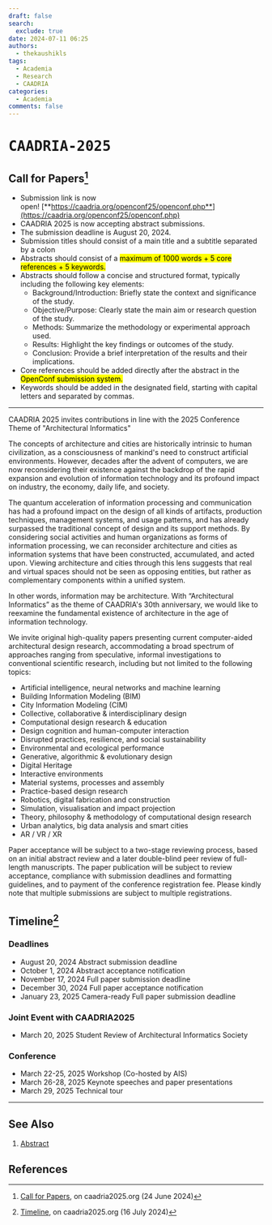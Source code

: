 ```yaml
---
draft: false
search:
  exclude: true
date: 2024-07-11 06:25
authors:
  - thekaushikls
tags:
  - Academia
  - Research
  - CAADRIA
categories:
  - Academia
comments: false
---
```

<!-- more -->
# <kbd> CAADRIA-2025 </kbd>

## Call for Papers[^1]

- Submission link is now open! [**https://caadria.org/openconf25/openconf.php**](https://caadria.org/openconf25/openconf.php)
- CAADRIA 2025 is now accepting abstract submissions.
- The submission deadline is August 20, 2024.
- Submission titles should consist of a main title and a subtitle separated by a colon
- Abstracts should consist of a <mark>maximum of 1000 words + 5 core references + 5 keywords.</mark>
- Abstracts should follow a concise and structured format, typically including the following key elements:
    - Background/Introduction: Briefly state the context and significance of the study.
    - Objective/Purpose: Clearly state the main aim or research question of the study.
    - Methods: Summarize the methodology or experimental approach used.
    - Results: Highlight the key findings or outcomes of the study.
    - Conclusion: Provide a brief interpretation of the results and their implications.
- Core references should be added directly after the abstract in the <mark>OpenConf submission system.</mark>    
- Keywords should be added in the designated field, starting with capital letters and separated by commas.

--- 

CAADRIA 2025 invites contributions in line with the 2025 Conference Theme of "Architectural Informatics"

The concepts of architecture and cities are historically intrinsic to human civilization, as a consciousness of mankind's need to construct artificial environments. However, decades after the advent of computers, we are now reconsidering their existence against the backdrop of the rapid expansion and evolution of information technology and its profound impact on industry, the economy, daily life, and society.

The quantum acceleration of information processing and communication has had a profound impact on the design of all kinds of artifacts, production techniques, management systems, and usage patterns, and has already surpassed the traditional concept of design and its support methods. By considering social activities and human organizations as forms of information processing, we can reconsider architecture and cities as information systems that have been constructed, accumulated, and acted upon. Viewing architecture and cities through this lens suggests that real and virtual spaces should not be seen as opposing entities, but rather as complementary components within a unified system.

In other words, information may be architecture. With “Architectural Informatics” as the theme of CAADRIA's 30th anniversary, we would like to reexamine the fundamental existence of architecture in the age of information technology.

​We invite original high-quality papers presenting current computer-aided architectural design research, accommodating a broad spectrum of approaches ranging from speculative, informal investigations to conventional scientific research, including but not limited to the following topics:

- Artificial intelligence, neural networks and machine learning
- Building Information Modeling (BIM)
- City Information Modeling (CIM)
- Collective, collaborative & interdisciplinary design
- Computational design research & education
- Design cognition and human-computer interaction
- Disrupted practices, resilience, and social sustainability
- Environmental and ecological performance
- Generative, algorithmic & evolutionary design
- Digital Heritage
- Interactive environments
- Material systems, processes and assembly
- Practice-based design research
- Robotics, digital fabrication and construction
- Simulation, visualisation and impact projection
- Theory, philosophy & methodology of computational design research
- Urban analytics, big data analysis and smart cities
- AR / VR / XR

Paper acceptance will be subject to a two-stage reviewing process, based on an initial abstract review and a later double-blind peer review of full-length manuscripts. The paper publication will be subject to review acceptance, compliance with submission deadlines and formatting guidelines, and to payment of the conference registration fee. Please kindly note that multiple submissions are subject to multiple registrations.

## Timeline[^2]

### ​Deadlines
- August 20, 2024 Abstract submission deadline
- October 1, 2024 Abstract acceptance notification
- November 17, 2024 Full paper submission deadline
- December 30, 2024 Full paper acceptance notification
- January 23, 2025 Camera-ready Full paper submission deadline
    
### Joint Event with CAADRIA2025
- March 20, 2025 Student Review of Architectural Informatics Society

### Conference
- March 22-25, 2025 Workshop (Co-hosted by AIS)
- March 26-28, 2025 Keynote speeches and paper presentations
- March 29, 2025 Technical tour

---
## See Also
1. [Abstract](Abstract.md)
## References

[^1]: [Call for Papers](https://www.caadria2025.org/call-for-papers), on caadria2025.org (24 June 2024)
[^2]: [Timeline](https://www.caadria2025.org/timeline), on caadria2025.org (16 July 2024)